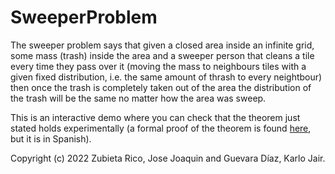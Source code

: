 # SweeperProblem

The sweeper problem says that given a closed area inside an infinite grid, some mass (trash) inside the area and a sweeper person that cleans a tile every time they pass over it (moving the mass to neighbours tiles with a given fixed distribution, i.e. the same amount of thrash to every neightbour) then once the trash is completely taken out of the area the distribution of the trash will be the same no matter how the area was sweep.

This is an interactive demo where you can check that the theorem just stated holds experimentally (a formal proof of the theorem is found [here](http://personal.cimat.mx:8181/~hector.chang/emalca2021/emalca2021_barrendero.pdf), but it is in Spanish).

Copyright (c) 2022 Zubieta Rico, Jose Joaquin and Guevara Díaz, Karlo Jair.

